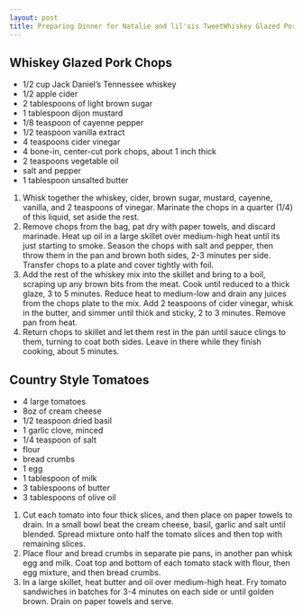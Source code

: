 ```yaml
---
layout: post
title: Preparing Dinner for Natalie and lil'sis TweetWhiskey Glazed Pork ChopsCountry Style Tomatoes
---
```


Whiskey Glazed Pork Chops
-------------------------

-   1/2 cup Jack Daniel’s Tennessee whiskey
-   1/2 apple cider
-   2 tablespoons of light brown sugar
-   1 tablespoon dijon mustard
-   1/8 teaspoon of cayenne pepper
-   1/2 teaspoon vanilla extract
-   4 teaspoons cider vinegar
-   4 bone-in, center-cut pork chops, about 1 inch thick
-   2 teaspoons vegetable oil
-   salt and pepper
-   1 tablespoon unsalted butter

1.  Whisk together the whiskey, cider, brown sugar, mustard, cayenne,
    vanilla, and 2 teaspoons of vinegar. Marinate the chops in a
    quarter (1/4) of this liquid, set aside the rest.
2.  Remove chops from the bag, pat dry with paper towels, and
    discard marinade. Heat up oil in a large skillet over medium-high
    heat until its just starting to smoke. Season the chops with salt
    and pepper, then throw them in the pan and brown both sides, 2-3
    minutes per side. Transfer chops to a plate and cover tightly
    with foil.
3.  Add the rest of the whiskey mix into the skillet and bring to a
    boil, scraping up any brown bits from the meat. Cook until reduced
    to a thick glaze, 3 to 5 minutes. Reduce heat to medium-low and
    drain any juices from the chops plate to the mix. Add 2 teaspoons of
    cider vinegar, whisk in the butter, and simmer until thick and
    sticky, 2 to 3 minutes. Remove pan from heat.
4.  Return chops to skillet and let them rest in the pan until sauce
    clings to them, turning to coat both sides. Leave in there while
    they finish cooking, about 5 minutes.

Country Style Tomatoes
----------------------

-   4 large tomatoes
-   8oz of cream cheese
-   1/2 teaspoon dried basil
-   1 garlic clove, minced
-   1/4 teaspoon of salt
-   flour
-   bread crumbs
-   1 egg
-   1 tablespoon of milk
-   3 tablespoons of butter
-   3 tablespoons of olive oil

1.  Cut each tomato into four thick slices, and then place on paper
    towels to drain. In a small bowl beat the cream cheese, basil,
    garlic and salt until blended. Spread mixture onto half the tomato
    slices and then top with remaining slices.
2.  Place flour and bread crumbs in separate pie pans, in another pan
    whisk egg and milk. Coat top and bottom of each tomato stack with
    flour, then egg mixture, and then bread crumbs.
3.  In a large skillet, heat butter and oil over medium-high heat. Fry
    tomato sandwiches in batches for 3-4 minutes on each side or until
    golden brown. Drain on paper towels and serve.

